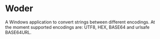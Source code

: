 # Woder
A Windows application to convert strings between different encodings. At the moment supported encodings are: UTF8, HEX, BASE64 and urlsafe BASE64URL.


